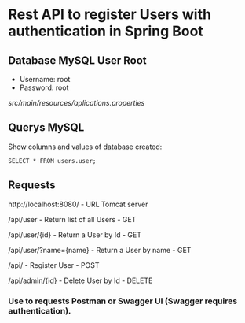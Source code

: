 # Rest API to register Users with authentication in Spring Boot

## Database MySQL User Root
- Username: root
- Password: root

*src/main/resources/aplications.properties*

## Querys MySQL

Show columns and values of database created:

`SELECT * FROM users.user;`

## Requests

http://localhost:8080/ - URL Tomcat server

/api/user - Return list of all Users - GET 

/api/user/{id} - Return a User by Id - GET

/api/user/?name={name} - Return a User by name - GET

/api/ - Register User - POST

/api/admin/{id} - Delete User by Id - DELETE

<!--/api/user - Update User by Id - PUT-->

### Use to requests Postman or Swagger UI (Swagger requires authentication).

